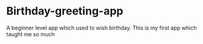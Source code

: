 # Birthday-greeting-app
A beginner level app which used to wish birthday. This is my first app which taught me so much
